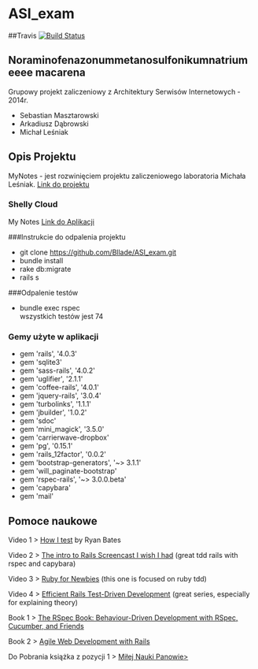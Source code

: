 ﻿ASI_exam
========
##Travis
[![Build Status](https://travis-ci.org/Bllade/ASI_exam.svg?branch=master)](https://travis-ci.org/Bllade/ASI_exam)

## Noraminofenazonummetanosulfonikumnatrium eeee macarena

Grupowy projekt zaliczeniowy z Architektury Serwisów Internetowych - 2014r.

* Sebastian Masztarowski
* Arkadiusz Dąbrowski
* Michał Leśniak

## Opis Projektu
MyNotes - jest rozwinięciem projektu zaliczeniowego laboratoria Michała Leśniak. 
<a href="https://github.com/mlesniak91/my_notes"> Link do projektu </a>


### Shelly Cloud
My Notes <a href = "http://notes-exam.shellyapp.com/notes" >Link do Aplikacji </a>



###Instrukcie do odpalenia projektu

* git clone https://github.com/Bllade/ASI_exam.git
* bundle install
* rake db:migrate
* rails s

###Odpalenie testów

* bundle exec rspec
<br> wszystkich testów jest 74  

### Gemy użyte w aplikacji
<ul>
<li>gem 'rails', '4.0.3'</li>
<li>gem 'sqlite3'</li>
<li>gem 'sass-rails', '4.0.2'</li>
<li>gem 'uglifier', '2.1.1'</li>
<li>gem 'coffee-rails', '4.0.1'</li>
<li>gem 'jquery-rails', '3.0.4'</li>
<li>gem 'turbolinks', '1.1.1'</li>
<li>gem 'jbuilder', '1.0.2'</li>
<li>gem 'sdoc'</li>
<li>gem 'mini_magick', '3.5.0'</li>
<li>gem 'carrierwave-dropbox'</li>
<li>gem 'pg', '0.15.1'</li>
<li>gem 'rails_12factor', '0.0.2'</li>
<li>gem 'bootstrap-generators', '~> 3.1.1'</li>
<li>gem 'will_paginate-bootstrap'</li>
<li>gem 'rspec-rails', '~> 3.0.0.beta'</li>
<li>gem 'capybara'</li>
<li>gem 'mail'</li>
</ul>



<h2> Pomoce naukowe </h2>
<p>Video 1 > <a href="http://railscasts.com/episodes/275-how-i-test">How I test</a> by Ryan Bates</p>
<p>Video 2 > <a href="http://www.youtube.com/watch?v=cMcEgOPza8A">The intro to Rails Screencast I wish I had</a>  (great tdd rails with rspec and capybara)</p>
<p>Video 3 > <a href="http://www.youtube.com/watch?v=JhR9Ib1Ylb8&amp;feature=relmfu">Ruby for Newbies</a> (this one is focused on ruby tdd)</p>
<p>Video 4 > <a href="http://www.rubyfocus.biz/class_video/2010/07/19/rails_tdd_class_1.html">Efficient Rails Test-Driven Development</a> (great series, especially for explaining theory)</p>
<p>Book 1 > <a href="http://pragprog.com/book/achbd/the-rspec-book">The RSpec Book: Behaviour-Driven Development with RSpec, Cucumber, and Friends</a></p>
<p>Book 2 > <a href="http://pragprog.com/book/rails4/agile-web-development-with-rails">Agile Web Development with Rails</a></p>
<p> Do Pobrania książka z pozycji 1 > <a href="https://www.dropbox.com/s/cufbxgbricc24bv/the_rspec_book.pdf"> Miłej Nauki Panowie></a></p>
